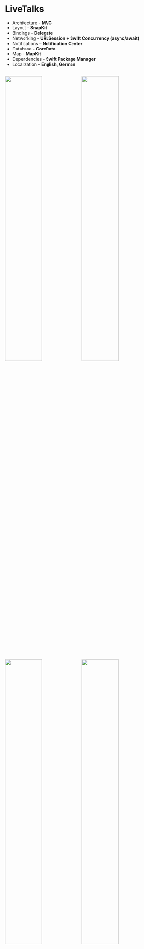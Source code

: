 # LiveTalks

* Architecture - **MVC**
* Layout - **SnapKit**
* Bindings - **Delegate**
* Networking - **URLSession + Swift Concurrency (async/await)**
* Notifications – **Notification Center**  
* Database - **CoreData**
* Map – **MapKit**
* Dependencies - **Swift Package Manager** 
* Localization – **English, German** 

<br />
<img src = "https://github.com/user-attachments/assets/c6f8d0fb-63fc-4ac9-856d-d7191f77b1e1" width = 48.8%>
<img src = "https://github.com/user-attachments/assets/3a27a414-8178-48db-aef4-0c32dbbae61f" width = 48.8%>
<img src = "https://github.com/user-attachments/assets/5789c0be-c6bf-423d-aa78-ab156be60bda" width = 48.8%>
<img src = "https://github.com/user-attachments/assets/db8104f5-6fa4-4cb6-bebf-5150c2786af6" width = 48.8%>
